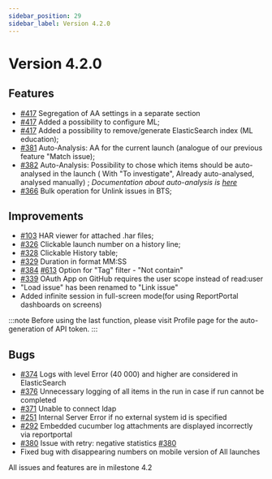 ```yaml
---
sidebar_position: 29
sidebar_label: Version 4.2.0
---
```


# Version 4.2.0

## Features

* [#417](https://github.com/reportportal/reportportal/issues/417) Segregation of AA settings in a separate section
* [#417](https://github.com/reportportal/reportportal/issues/417) Added a possibility to configure ML;
* [#417](https://github.com/reportportal/reportportal/issues/417) Added a possibility to remove/generate ElasticSearch index (ML education);
* [#381](https://github.com/reportportal/reportportal/issues/381) Auto-Analysis: AA for the current launch  (analogue of our previous feature "Match issue);
* [#382](https://github.com/reportportal/reportportal/issues/382) Auto-Analysis: Possibility to chose which items should be auto-analysed in the launch ( With "To investigate", Already auto-analysed, analysed manually) ;
  *Documentation about auto-analysis is [here](/analysis/AutoAnalysisOfLaunches)*
* [#366](https://github.com/reportportal/reportportal/issues/366) Bulk operation for Unlink issues in BTS;

## Improvements
* [#103](https://github.com/reportportal/reportportal/issues/103) HAR viewer for attached .har files;
* [#326](https://github.com/reportportal/reportportal/issues/326) Clickable launch number on a history line;
* [#328](https://github.com/reportportal/reportportal/issues/328) Clickable History table;
* [#329](https://github.com/reportportal/reportportal/issues/329) Duration in format MM:SS
* [#384](https://github.com/reportportal/reportportal/issues/384) [#613](https://github.com/reportportal/service-ui/issues/613) Option for "Tag" filter - "Not contain"
* [#339](https://github.com/reportportal/reportportal/issues/339) OAuth App on GitHub requires the user scope instead of read:user
* "Load issue" has been renamed to "Link issue"
* Added infinite session in full-screen mode(for using ReportPortal dashboards on screens)

:::note
Before using the last function, please visit Profile page for the auto-generation of API token.
:::
## Bugs
* [#374](https://github.com/reportportal/reportportal/issues/374) Logs with level Error (40 000) and higher are considered in ElasticSearch
* [#376](https://github.com/reportportal/reportportal/issues/376) Unnecessary logging of all items in the run in case if run cannot be completed
* [#371](https://github.com/reportportal/reportportal/issues/371) Unable to connect ldap
* [#251](https://github.com/reportportal/reportportal/issues/251) Internal Server Error if no external system id is specified
* [#292](https://github.com/reportportal/reportportal/issues/292) Embedded cucumber log attachments are displayed incorrectly via reportportal
* [#380](https://github.com/reportportal/reportportal/issues/380)  Issue with retry: negative statistics [#380](https://github.com/reportportal/reportportal/issues/380)
* Fixed bug with disappearing numbers on mobile version of All launches

All issues and features are in milestone 4.2
